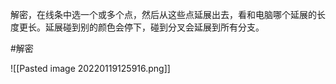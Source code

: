 解密，在线条中选一个或多个点，然后从这些点延展出去，看和电脑哪个延展的长度更长。延展碰到别的颜色会停下，碰到分叉会延展到所有分支。

#解密

![[Pasted image 20220119125916.png]]